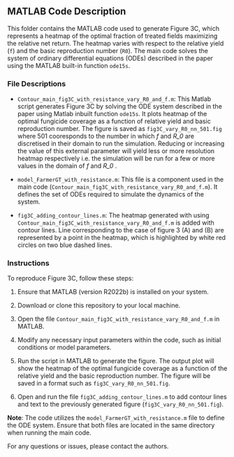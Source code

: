 ## MATLAB Code Description

This folder contains the MATLAB code used to generate Figure 3C, which represents a heatmap of the optimal fraction of treated fields maximizing the relative net return. The heatmap varies with respect to the relative yield (`f`) and the basic reproduction number (`R0`). The main code solves the system of ordinary differential equations (ODEs) described in the paper using the MATLAB built-in function `ode15s`.

### File Descriptions

- `Contour_main_fig3C_with_resistance_vary_R0_and_f.m`: This Matlab script generates Figure 3C by solving the ODE system described in the paper using Matlab inbuilt function `ode15s`.
It plots heatmap of the optimal fungicide coverage as a function of relative yield and basic reproduction number. The figure is saved as `fig3C_vary_R0_nn_501.fig` where 501 cooresponds to the number in which *f* and *R_0* are discretised in their domain to run the simulation. Reducing or increasing the value of this external parameter will yield less or more resolution heatmap respectively i.e. the simulation will be run for a few or more values in the domain of *f* and *R_0* .

- `model_FarmerGT_with_resistance.m`: This file is a component used in the main code (`Contour_main_fig3C_with_resistance_vary_R0_and_f.m`). It defines the set of ODEs required to simulate the dynamics of the system.

- `fig3C_adding_contour_lines.m`: The heatmap generated with using `Contour_main_fig3C_with_resistance_vary_R0_and_f.m` is added with contour lines. Line corresponding to the case of figure 3 (A) and (B) are represented by a point in the heatmap, which is highlighted by white red circles on two blue dashed lines.


### Instructions

To reproduce Figure 3C, follow these steps:

1. Ensure that MATLAB (version R2022b) is installed on your system.

2. Download or clone this repository to your local machine.

3. Open the file `Contour_main_fig3C_with_resistance_vary_R0_and_f.m` in MATLAB.

4. Modify any necessary input parameters within the code, such as initial conditions or model parameters.

5. Run the script in MATLAB to generate the figure. The output plot will show the heatmap of the optimal fungicide coverage as a function of the relative yield and the basic reproduction number. The figure will be saved in a format such as `fig3C_vary_R0_nn_501.fig`.

6. Open and run the file `fig3C_adding_contour_lines.m` to add contour lines and text to the previously generated figure (`fig3C_vary_R0_nn_501.fig`).

**Note**: The code utilizes the `model_FarmerGT_with_resistance.m` file to define the ODE system. Ensure that both files are located in the same directory when running the main code.

For any questions or issues, please contact the authors.